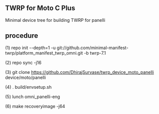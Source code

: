 ## TWRP for Moto C Plus

Minimal device tree for building TWRP for panelli

## procedure

(1) repo init --depth=1 -u git://github.com/minimal-manifest-twrp/platform_manifest_twrp_omni.git -b twrp-7.1

(2) repo sync -j16

(3) git clone https://github.com/DhirajSurvase/twrp_device_moto_panelli device/moto/panelli

(4) . build/envsetup.sh

(5) lunch omni_panelli-eng

(6) make recoveryimage -j64
